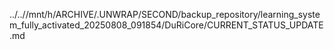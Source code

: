 ../..//mnt/h/ARCHIVE/.UNWRAP/SECOND/backup_repository/learning_system_fully_activated_20250808_091854/DuRiCore/CURRENT_STATUS_UPDATE.md